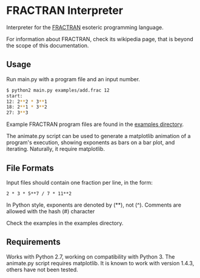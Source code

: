 # FRACTRAN Interpreter

Interpreter for the [FRACTRAN](https://en.wikipedia.org/wiki/FRACTRAN) esoteric programming language.

For information about FRACTRAN, check its wikipedia page, that is beyond the scope of this documentation.

## Usage

Run main.py with a program file and an input number.

```bash
$ python2 main.py examples/add.frac 12
start:
12: 2**2 * 3**1
18: 2**1 * 3**2
27: 3**3
```

Example FRACTRAN program files are found in the [examples directory](examples).

The animate.py script can be used to generate a matplotlib animation of a program's execution, showing exponents as bars on a bar plot, and iterating.
Naturally, it require matplotlib.

## File Formats

Input files should contain one fraction per line, in the form:
```
2 * 3 * 5**7 / 7 * 11**2
```
In Python style, exponents are denoted by (\*\*), not (^).
Comments are allowed with the hash (#) character

Check the examples in the examples directory.

## Requirements

Works with Python 2.7, working on compatibility with Python 3.
The animate.py script requires matplotlib. It is known to work with version 1.4.3, others have not been tested.

